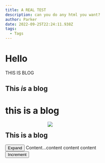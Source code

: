 ```yaml
---
title: A REAL TEST
description: can you do any html you want?
author: Parker
date: 2022-09-25T22:24:11.938Z
tags:
  - Tags
---
```

# Hello 

THIS IS BLOG

## This *is* a blog

# this is a blog

<div style="display: flex; flex-direction: row;">
<h2><b>This</b> is a blog</h2>
<img src="https://www.allaboutbirds.org/guide/assets/photo/37883281-480px.jpg">
</div>

<div x-data="{ open: false }">
<button @click="open = true">Expand</button>
<span x-show="open">
Content...content content content
</span>
</div>

<div x-data="{ count: 0 }">
<button x-on:click="count++">Increment</button> 
<span x-text="count"></span>
</div>